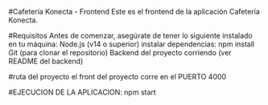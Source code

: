 #Cafetería Konecta - Frontend
Este es el frontend de la aplicación Cafetería Konecta.

#Requisitos
Antes de comenzar, asegúrate de tener lo siguiente instalado en tu máquina:
Node.js (v14 o superior)
instalar dependencias: npm install
Git (para clonar el repositorio)
Backend del proyecto corriendo (ver README del backend)

#ruta del proyecto
el front del proyecto corre en el PUERTO 4000

#EJECUCION DE LA APLICACION:
npm start

